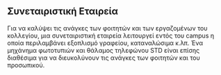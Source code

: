 <h2>Συνεταιριστική Εταιρεία</h2><!-- <div  style="width:620px; float:right; margin-left:20px;"><img src="images/co-opsoc.jpg" alt="Συνεταιριστική Εταιρεία στο API" style="border-radius:2%; "></div>  -->
<p>Για να καλύψει τις ανάγκες των φοιτητών και των εργαζομένων του κολλεγίου, μια συνεταιριστική εταιρεία λειτουργεί εντός του campus η οποία περιλαμβάνει εξοπλισμό γραφείου, καταναλώσιμα κ.λπ. Ένα μηχάνημα φωτοτυπιών και θάλαμος τηλεφώνου STD είναι επίσης διαθέσιμα για να διευκολύνουν τις ανάγκες των φοιτητών και του προσωπικού.</p>
</div>

